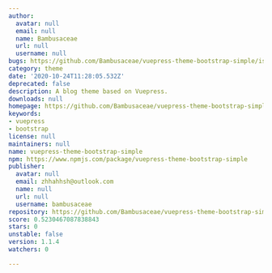 ```yaml
---
author:
  avatar: null
  email: null
  name: Bambusaceae
  url: null
  username: null
bugs: https://github.com/Bambusaceae/vuepress-theme-bootstrap-simple/issues
category: theme
date: '2020-10-24T11:28:05.532Z'
deprecated: false
description: A blog theme based on Vuepress.
downloads: null
homepage: https://github.com/Bambusaceae/vuepress-theme-bootstrap-simple#readme
keywords:
- vuepress
- bootstrap
license: null
maintainers: null
name: vuepress-theme-bootstrap-simple
npm: https://www.npmjs.com/package/vuepress-theme-bootstrap-simple
publisher:
  avatar: null
  email: zhhahhsh@outlook.com
  name: null
  url: null
  username: bambusaceae
repository: https://github.com/Bambusaceae/vuepress-theme-bootstrap-simple
score: 0.5230467087838843
stars: 0
unstable: false
version: 1.1.4
watchers: 0

---
```


